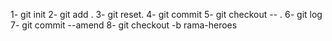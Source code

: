 1- git init
2- git add .
3- git reset.
4- git commit
5- git checkout -- .
6- git log 
7- git commit --amend
8- git checkout -b rama-heroes